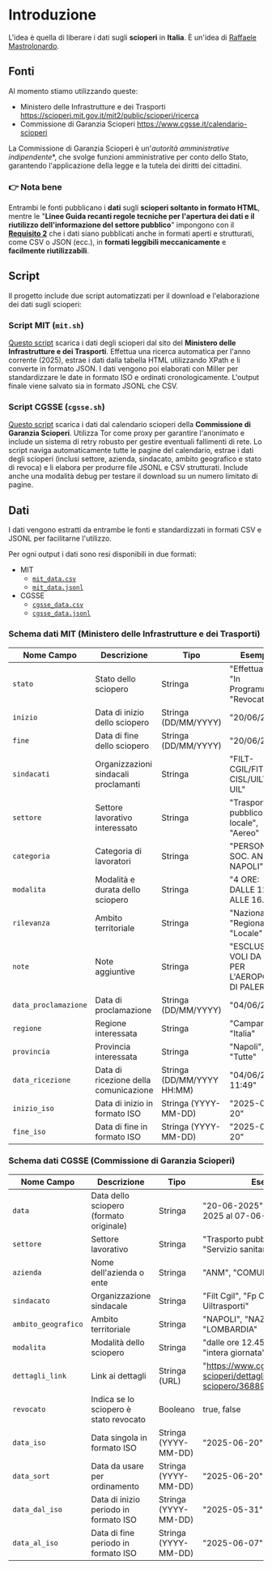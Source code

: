 # Introduzione

L'idea è quella di liberare i dati sugli **scioperi** in **Italia**. È un'idea di [Raffaele Mastrolonardo](https://www.linkedin.com/in/mastrolonardo/).

## Fonti

Al momento stiamo utilizzando queste:

- Ministero delle Infrastrutture e dei Trasporti <https://scioperi.mit.gov.it/mit2/public/scioperi/ricerca>
- Commissione di Garanzia Scioperi <https://www.cgsse.it/calendario-scioperi>

La Commissione di Garanzia Scioperi è un'*autorità amministrative indipendente**, che svolge funzioni amministrative per conto dello Stato, garantendo l'applicazione della legge e la tutela dei diritti dei cittadini.

### 👉 Nota bene

Entrambi le fonti pubblicano i **dati** sugli **scioperi soltanto in formato HTML**, mentre le "**Linee Guida recanti regole tecniche per l'apertura dei dati e il riutilizzo dell'informazione del settore pubblico**" impongono con il [**Requisito 2**](https://ondata.github.io/linee-guida-opendata/capitolo-4.html#req-2) che i dati siano pubblicati anche in formati aperti e strutturati, come CSV o JSON (ecc.), in **formati leggibili meccanicamente** e **facilmente riutilizzabili**.

## Script

Il progetto include due script automatizzati per il download e l'elaborazione dei dati sugli scioperi:

### Script MIT (`mit.sh`)

[Questo script](scripts/mit.sh) scarica i dati degli scioperi dal sito del **Ministero delle Infrastrutture e dei Trasporti**. Effettua una ricerca automatica per l'anno corrente (2025), estrae i dati dalla tabella HTML utilizzando XPath e li converte in formato JSON. I dati vengono poi elaborati con Miller per standardizzare le date in formato ISO e ordinati cronologicamente. L'output finale viene salvato sia in formato JSONL che CSV.

### Script CGSSE (`cgsse.sh`)

[Questo script](scripts/cgsse.sh) scarica i dati dal calendario scioperi della **Commissione di Garanzia Scioperi**. Utilizza Tor come proxy per garantire l'anonimato e include un sistema di retry robusto per gestire eventuali fallimenti di rete. Lo script naviga automaticamente tutte le pagine del calendario, estrae i dati degli scioperi (inclusi settore, azienda, sindacato, ambito geografico e stato di revoca) e li elabora per produrre file JSONL e CSV strutturati. Include anche una modalità debug per testare il download su un numero limitato di pagine.

## Dati

I dati vengono estratti da entrambe le fonti e standardizzati in formati CSV e JSONL per facilitarne l'utilizzo.

Per ogni output i dati sono resi disponibili in due formati:

- MIT
  - [`mit_data.csv`](data/mit/mit_data.csv)
  - [`mit_data.jsonl`](data/mit/mit_data.jsonl)
- CGSSE
  - [`cgsse_data.csv`](data/cgsse/cgsse_data.csv)
  - [`cgsse_data.jsonl`](data/cgsse/cgsse_data.jsonl)

### Schema dati MIT (Ministero delle Infrastrutture e dei Trasporti)

| Nome Campo | Descrizione | Tipo | Esempio |
|------------|-------------|------|---------|
| `stato` | Stato dello sciopero | Stringa | "Effettuato", "In Programma", "Revocato" |
| `inizio` | Data di inizio dello sciopero | Stringa (DD/MM/YYYY) | "20/06/2025" |
| `fine` | Data di fine dello sciopero | Stringa (DD/MM/YYYY) | "20/06/2025" |
| `sindacati` | Organizzazioni sindacali proclamanti | Stringa | "FILT-CGIL/FIT-CISL/UILT-UIL" |
| `settore` | Settore lavorativo interessato | Stringa | "Trasporto pubblico locale", "Aereo" |
| `categoria` | Categoria di lavoratori | Stringa | "PERSONALE SOC. ANM DI NAPOLI" |
| `modalita` | Modalità e durata dello sciopero | Stringa | "4 ORE: DALLE 12.45 ALLE 16.45" |
| `rilevanza` | Ambito territoriale | Stringa | "Nazionale", "Regionale", "Locale" |
| `note` | Note aggiuntive | Stringa | "ESCLUSI I VOLI DA E PER L'AEROPORTO DI PALERMO" |
| `data_proclamazione` | Data di proclamazione | Stringa (DD/MM/YYYY) | "04/06/2025" |
| `regione` | Regione interessata | Stringa | "Campania", "Italia" |
| `provincia` | Provincia interessata | Stringa | "Napoli", "Tutte" |
| `data_ricezione` | Data di ricezione della comunicazione | Stringa (DD/MM/YYYY HH:MM) | "04/06/2025 11:49" |
| `inizio_iso` | Data di inizio in formato ISO | Stringa (YYYY-MM-DD) | "2025-06-20" |
| `fine_iso` | Data di fine in formato ISO | Stringa (YYYY-MM-DD) | "2025-06-20" |

### Schema dati CGSSE (Commissione di Garanzia Scioperi)

| Nome Campo | Descrizione | Tipo | Esempio |
|------------|-------------|------|---------|
| `data` | Data dello sciopero (formato originale) | Stringa | "20-06-2025", "Dal 31-05-2025 al 07-06-2025" |
| `settore` | Settore lavorativo | Stringa | "Trasporto pubblico locale", "Servizio sanitario nazionale" |
| `azienda` | Nome dell'azienda o ente | Stringa | "ANM", "COMUNE DI GENOVA" |
| `sindacato` | Organizzazione sindacale | Stringa | "Filt Cgil", "Fp Cgil, Fit Cisl, Uiltrasporti" |
| `ambito_geografico` | Ambito territoriale | Stringa | "NAPOLI", "NAZIONALE", "LOMBARDIA" |
| `modalita` | Modalità dello sciopero | Stringa | "dalle ore 12.45 alle ore 16.45", "intera giornata" |
| `dettagli_link` | Link ai dettagli | Stringa (URL) | "https://www.cgsse.it/calendario-scioperi/dettaglio-sciopero/368896" |
| `revocato` | Indica se lo sciopero è stato revocato | Booleano | true, false |
| `data_iso` | Data singola in formato ISO | Stringa (YYYY-MM-DD) | "2025-06-20" |
| `data_sort` | Data da usare per ordinamento | Stringa (YYYY-MM-DD) | "2025-06-20" |
| `data_dal_iso` | Data di inizio periodo in formato ISO | Stringa (YYYY-MM-DD) | "2025-05-31" |
| `data_al_iso` | Data di fine periodo in formato ISO | Stringa (YYYY-MM-DD) | "2025-06-07" |
